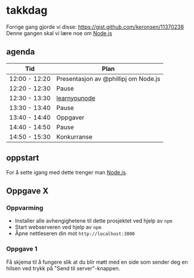 # takkdag

Forrige gang gjorde vi disse: https://gist.github.com/keronsen/11370238  
Denne gangen skal vi lære noe om [Node.js](http://nodejs.org/) 

## agenda

Tid | Plan 
--- | ---
12:00 - 12:20 | Presentasjon av @phillipj om Node.js
12:20 - 12:30 | Pause
12:30 - 13:30 | [learnyounode](https://github.com/rvagg/learnyounode)
13:30 - 13:40 | Pause
13:40 - 14:40 | Oppgaver
14:40 - 14:50 | Pause
14:50 - 15:30 | Konkurranse

## oppstart
For å sette igang med dette trenger man [Node.js](http://nodejs.org/).

## Oppgave X

### Oppvarming

- Installer alle avhengighetene til dette prosjektet ved hjelp av `npm`
- Start webserveren ved hjelp av `npm`
- Åpne nettleseren din mot `http://localhost:3000`

### Oppgave 1

Få skjema til å fungere slik at du blir møtt med en side som sender deg en hilsen ved trykk på "Send til server"-knappen.
